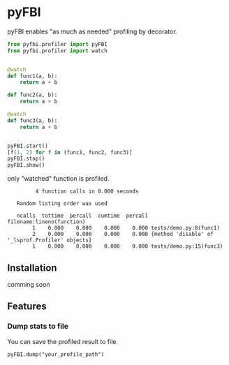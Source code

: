 # pyFBI

pyFBI enables "as much as needed" profiling by decorator.

```py
from pyfbi.profiler import pyFBI
from pyfbi.profiler import watch


@watch
def func1(a, b):
    return a + b

def func2(a, b):
    return a + b

@watch
def func3(a, b):
    return a + b


pyFBI.start()
[f(1, 2) for f in (func1, func2, func3)]
pyFBI.stop()
pyFBI.show()
```

only "watched" function is profiled.

```
         4 function calls in 0.000 seconds

   Random listing order was used

   ncalls  tottime  percall  cumtime  percall filename:lineno(function)
        1    0.000    0.000    0.000    0.000 tests/demo.py:8(func1)
        2    0.000    0.000    0.000    0.000 {method 'disable' of '_lsprof.Profiler' objects}
        1    0.000    0.000    0.000    0.000 tests/demo.py:15(func3)
```

## Installation

comming soon

## Features

### Dump stats to file

You can save the profiled result to file.

```
pyFBI.dump("your_profile_path")
```
